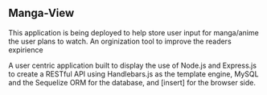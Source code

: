 ## Manga-View

This application is being deployed to help store user input for manga/anime the user plans to watch. An orginization tool to improve the readers expirience 


A user centric application built to display the use of Node.js and Express.js to create a RESTful API using Handlebars.js as the template engine, MySQL and the Sequelize ORM for the database, and [insert] for the browser side.

